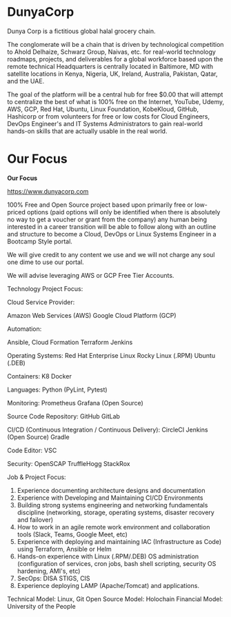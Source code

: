 # DunyaCorp
Dunya Corp is a fictitious global halal grocery chain.

The conglomerate will be a chain that is driven by technological competition to Ahold Delhaize, Schwarz Group, Naivas, etc. for real-world technology roadmaps, projects, and deliverables for a global workforce based upon the remote technical Headquarters is centrally located in Baltimore, MD with satellite locations in Kenya, Nigeria, UK, Ireland, Australia, Pakistan, Qatar, and the UAE.

The goal of the platform will be a central hub for free $0.00 that will attempt to centralize the best of what is 100% free on the Internet, YouTube, Udemy, AWS, GCP, Red Hat, Ubuntu, Linux Foundation, KobeKloud, GitHub, Hashicorp or from volunteers for free or low costs for Cloud Engineers, DevOps Engineer's and IT Systems Administrators to gain real-world hands-on skills that are actually usable in the real world.


# Our Focus

<b>Our Focus</b>

https://www.dunyacorp.com

100% Free and Open Source project based upon primarily free or low-priced options (paid options will only be identified when there is absolutely no way to get a voucher or grant from the company) any human being interested in a career transition will be able to follow along with an outline and structure to become a Cloud, DevOps or Linux Systems Engineer in a Bootcamp Style portal.

We will give credit to any content we use and we will not charge any soul one dime to use our portal.

We will advise leveraging AWS or GCP Free Tier Accounts. 

Technology Project Focus:

Cloud Service Provider:</p>
Amazon Web Services (AWS)
Google Cloud Platform (GCP)

Automation:</p>
Ansible, Cloud Formation
Terraform
Jenkins

Operating Systems:
Red Hat Enterprise Linux
Rocky Linux (.RPM)
Ubuntu (.DEB)

Containers:
K8
Docker

Languages:
Python (PyLint, Pytest)

Monitoring:
Prometheus
Grafana (Open Source)

Source Code Repository:
GitHub
GitLab

CI/CD (Continuous Integration / Continuous Delivery):
CircleCI
Jenkins (Open Source)
Gradle

Code Editor:
VSC

Security:
OpenSCAP
TruffleHogg
StackRox

Job & Project Focus:
1. Experience documenting architecture designs and documentation
2. Experience with Developing and Maintaining CI/CD Environments
3. Building strong systems engineering and networking fundamentals discipline (networking, storage, operating systems, disaster recovery and failover)
4. How to work in an agile remote work environment and collaboration tools (Slack, Teams, Google Meet, etc)
5. Experience with deploying and maintaining IAC (Infrastructure as Code) using Terraform, Ansible or Helm
6. Hands-on experience with Linux (.RPM/.DEB) OS administration (configuration of services, cron jobs, bash shell scripting, security OS hardening, AMI's, etc)
7. SecOps: DISA STIGS, CIS
8. Experience deploying LAMP (Apache/Tomcat) and applications.

Technical Model: Linux, Git
Open Source Model: Holochain
Financial Model: University of the People
